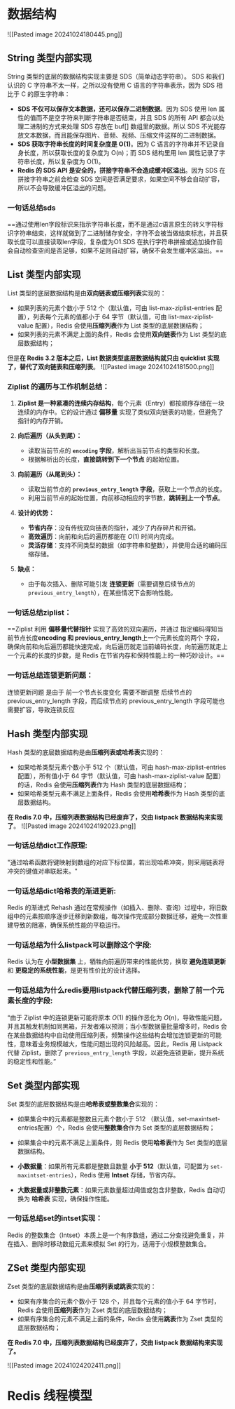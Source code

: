 
# 数据结构
![[Pasted image 20241024180445.png]]

##  String 类型内部实现

String 类型的底层的数据结构实现主要是 SDS（简单动态字符串）。 SDS 和我们认识的 C 字符串不太一样，之所以没有使用 C 语言的字符串表示，因为 SDS 相比于 C 的原生字符串：

- **SDS 不仅可以保存文本数据，还可以保存二进制数据**。因为 SDS 使用 len 属性的值而不是空字符来判断字符串是否结束，并且 SDS 的所有 API 都会以处理二进制的方式来处理 SDS 存放在 buf[] 数组里的数据。所以 SDS 不光能存放文本数据，而且能保存图片、音频、视频、压缩文件这样的二进制数据。
- **SDS 获取字符串长度的时间复杂度是 O(1)**。因为 C 语言的字符串并不记录自身长度，所以获取长度的复杂度为 O(n)；而 SDS 结构里用 len 属性记录了字符串长度，所以复杂度为 O(1)。
- **Redis 的 SDS API 是安全的，拼接字符串不会造成缓冲区溢出**。因为 SDS 在拼接字符串之前会检查 SDS 空间是否满足要求，如果空间不够会自动扩容，所以不会导致缓冲区溢出的问题。

### 一句话总结sds
==通过使用len字段标识来指示字符串长度，而不是通过c语言原生的转义字符标识字符串结束，这样就做到了二进制储存安全，字符不会被当做结束标志，并且获取长度可以直接读取len字段，复杂度为O1.SDS 在执行字符串拼接或追加操作前会自动检查空间是否足够，如果不足则自动扩容，确保不会发生缓冲区溢出。==



##  List 类型内部实现

List 类型的底层数据结构是由**双向链表或压缩列表**实现的：

- 如果列表的元素个数小于 512 个（默认值，可由 list-max-ziplist-entries 配置），列表每个元素的值都小于 64 字节（默认值，可由 list-max-ziplist-value 配置），Redis 会使用**压缩列表**作为 List 类型的底层数据结构；
- 如果列表的元素不满足上面的条件，Redis 会使用**双向链表**作为 List 类型的底层数据结构；

但是**在 Redis 3.2 版本之后，List 数据类型底层数据结构就只由 quicklist 实现了，替代了双向链表和压缩列表**。
![[Pasted image 20241024181500.png]]

### **Ziplist 的遍历与工作机制总结：**

1. **Ziplist 是一种紧凑的连续内存结构**，每个元素（Entry）都按顺序存储在一块连续的内存中。它的设计通过 **偏移量** 实现了类似双向链表的功能，但避免了指针的内存开销。
    
2. **向后遍历（从头到尾）：**
    
    - 读取当前节点的 **`encoding` 字段**，解析出当前节点的类型和长度。
    - 根据解析出的长度，**直接跳转到下一个节点** 的起始位置。
3. **向前遍历（从尾到头）：**
    
    - 读取当前节点的 **`previous_entry_length` 字段**，获取上一个节点的长度。
    - 利用当前节点的起始位置，向前移动相应的字节数，**跳转到上一个节点**。
4. **设计的优势：**
    
    - **节省内存**：没有传统双向链表的指针，减少了内存碎片和开销。
    - **高效遍历**：向前和向后的遍历都能在 $O(1)$ 时间内完成。
    - **灵活存储**：支持不同类型的数据（如字符串和整数），并使用合适的编码压缩存储。
5. **缺点：**
    
    - 由于每次插入、删除可能引发 **连锁更新**（需要调整后续节点的 `previous_entry_length`），在某些情况下会影响性能。

### 一句话总结ziplist：
==Ziplist 利用 **偏移量代替指针** 实现了高效的双向遍历，并通过 指定编码得知当前节点长度**encoding 和 previous_entry_length**上一个元素长度的两个 字段，确保向前和向后遍历都能快速完成，向后遍历就走当前编码长度，向前遍历就走上一个元素的长度的步数，是 Redis 在节省内存和保持性能上的一种巧妙设计。==


### 一句话总结连锁更新问题：
连锁更新问题 是由于 前一个节点长度变化 需要不断调整 后续节点的 previous_entry_length 字段，而后续节点的 previous_entry_length 字段可能也需要扩容，导致连锁反应


## Hash 类型内部实现

Hash 类型的底层数据结构是由**压缩列表或哈希表**实现的：

- 如果哈希类型元素个数小于 512 个（默认值，可由 hash-max-ziplist-entries 配置），所有值小于 64 字节（默认值，可由 hash-max-ziplist-value 配置）的话，Redis 会使用**压缩列表**作为 Hash 类型的底层数据结构；
- 如果哈希类型元素不满足上面条件，Redis 会使用**哈希表**作为 Hash 类型的底层数据结构。

**在 Redis 7.0 中，压缩列表数据结构已经废弃了，交由 listpack 数据结构来实现了**。
![[Pasted image 20241024192023.png]]


### 一句话总结dict工作原理:
"通过哈希函数将键映射到数组的对应下标位置，若出现哈希冲突，则采用链表将冲突的键值对串联起来。"

### 一句话总结dict哈希表的渐进更新:
Redis 的渐进式 Rehash 通过在常规操作（如插入、删除、查询）过程中，将旧数组中的元素按顺序逐步迁移到新数组，每次操作完成部分数据迁移，避免一次性重建导致的阻塞，确保系统性能的平稳运行。

### 一句话总结为什么listpack可以删除这个字段:
Redis 认为在 **小型数据集** 上，牺牲向前遍历带来的性能优势，换取 **避免连锁更新** 和 **更稳定的系统性能**，是更有性价比的设计选择。


### 一句话总结为什么redis要用listpack代替压缩列表，删除了前一个元素长度的字段:
“由于 Ziplist 中的连锁更新可能将原本 $O(1)$ 的操作恶化为 $O(n)$，导致性能问题，并且其触发机制如同黑箱，开发者难以预测；当小型数据量批量增多时，Redis 会在某些数据结构中自动使用压缩列表，频繁操作这些结构会增加连锁更新的可能性，意味着业务规模越大，性能问题出现的风险越高。因此，Redis 用 Listpack 代替 Ziplist，删除了 `previous_entry_length` 字段，以避免连锁更新，提升系统的稳定性和性能。”

## Set 类型内部实现

Set 类型的底层数据结构是由**哈希表或整数集合**实现的：

- 如果集合中的元素都是整数且元素个数小于 512 （默认值，set-maxintset-entries配置）个，Redis 会使用**整数集合**作为 Set 类型的底层数据结构；
- 如果集合中的元素不满足上面条件，则 Redis 使用**哈希表**作为 Set 类型的底层数据结构。

- **小数据量**：如果所有元素都是整数且数量 **小于 512**（默认值，可配置为 `set-maxintset-entries`），Redis 使用 **Intset** 存储，节省内存。
    
- **大数据量或非整数元素**：如果元素数量超过阈值或包含非整数，Redis 自动切换为 **哈希表** 实现，确保操作性能。


### 一句话总结set的intset实现：
Redis 的整数集合（Intset）本质上是一个有序数组，通过二分查找避免重复，并在插入、删除时移动数组元素来模拟 Set 的行为，适用于小规模整数集合。


## ZSet 类型内部实现

Zset 类型的底层数据结构是由**压缩列表或跳表**实现的：

- 如果有序集合的元素个数小于 128 个，并且每个元素的值小于 64 字节时，Redis 会使用**压缩列表**作为 Zset 类型的底层数据结构；
- 如果有序集合的元素不满足上面的条件，Redis 会使用**跳表**作为 Zset 类型的底层数据结构；

**在 Redis 7.0 中，压缩列表数据结构已经废弃了，交由 listpack 数据结构来实现了。**

![[Pasted image 20241024202411.png]]

#   Redis 线程模型






